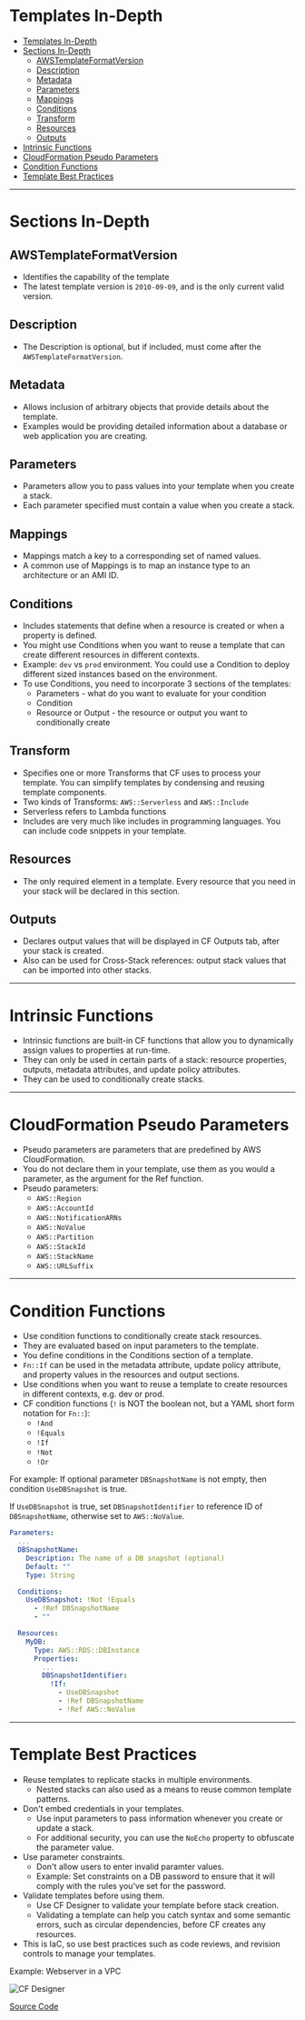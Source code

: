 # Templates In-Depth
<!-- TOC -->

- [Templates In-Depth](#templates-in-depth)
- [Sections In-Depth](#sections-in-depth)
  - [AWSTemplateFormatVersion](#awstemplateformatversion)
  - [Description](#description)
  - [Metadata](#metadata)
  - [Parameters](#parameters)
  - [Mappings](#mappings)
  - [Conditions](#conditions)
  - [Transform](#transform)
  - [Resources](#resources)
  - [Outputs](#outputs)
- [Intrinsic Functions](#intrinsic-functions)
- [CloudFormation Pseudo Parameters](#cloudformation-pseudo-parameters)
- [Condition Functions](#condition-functions)
- [Template Best Practices](#template-best-practices)

<!-- /TOC -->
---
# Sections In-Depth
## AWSTemplateFormatVersion
* Identifies the capability of the template
* The latest template version is `2010-09-09`, and is the only current valid version.
## Description
* The Description is optional, but if included, must come after the `AWSTemplateFormatVersion`.
## Metadata
* Allows inclusion of arbitrary objects that provide details about the template.
* Examples would be providing detailed information about a database or web application you are creating.
## Parameters
* Parameters allow you to pass values into your template when you create a stack.
* Each parameter specified must contain a value when you create a stack.
## Mappings
* Mappings match a key to a corresponding set of named values.
* A common use of Mappings is to map an instance type to an architecture or an AMI ID.
## Conditions
* Includes statements that define when a resource is created or when a property is defined.
* You might use Conditions when you want to reuse a template that can create different resources in different contexts.
* Example: `dev` vs `prod` environment. You could use a Condition to deploy different sized instances based on the environment.
* To use Conditions, you need to incorporate 3 sections of the templates:
  * Parameters - what do you want to evaluate for your condition
  * Condition
  * Resource or Output - the resource or output you want to conditionally create
## Transform
* Specifies one or more Transforms that CF uses to process your template. You can simplify templates by condensing and reusing template components.
* Two kinds of Transforms: `AWS::Serverless` and `AWS::Include`
* Serverless refers to Lambda functions
* Includes are very much like includes in programming languages. You can include code snippets in your template.
## Resources
* The only required element in a template. Every resource that you need in your stack will be declared in this section.
## Outputs
* Declares output values that will be displayed in CF Outputs tab, after your stack is created.
* Also can be used for Cross-Stack references: output stack values that can be imported into other stacks.
---
# Intrinsic Functions
* Intrinsic functions are built-in CF functions that allow you to dynamically assign values to properties at run-time.
* They can only be used in certain parts of a stack: resource properties, outputs, metadata attributes, and update policy attributes.
* They can be used to conditionally create stacks.
---
# CloudFormation Pseudo Parameters
* Pseudo parameters are parameters that are predefined by AWS CloudFormation.
* You do not declare them in your template, use them as you would a parameter, as the argument for the Ref function.
* Pseudo parameters:
  * `AWS::Region`
  * `AWS::AccountId`
  * `AWS::NotificationARNs`
  * `AWS::NoValue`
  * `AWS::Partition`
  * `AWS::StackId`
  * `AWS::StackName`
  * `AWS::URLSuffix`
---
# Condition Functions
* Use condition functions to conditionally create stack resources.
* They are evaluated based on input parameters to the template.
* You define conditions in the Conditions section of a template.
* `Fn::If` can be used in the metadata attribute, update policy attribute, and property values in the resources and output sections.
* Use conditions when you want to reuse a template to create resources in different contexts, e.g. dev or prod.
* CF condition functions (`!` is NOT the boolean not, but a YAML short form notation for `Fn::`):
  * `!And`
  * `!Equals`
  * `!If`
  * `!Not`
  * `!Or`

For example: If optional parameter `DBSnapshotName` is not empty, then condition `UseDBSnapshot` is true.

If `UseDBSnapshot` is true, set `DBSnapshotIdentifier` to reference ID of `DBSnapshotName`, otherwise set to `AWS::NoValue`.
```yml
Parameters:
  ...
  DBSnapshotName:
    Description: The name of a DB snapshot (optional)
    Default: ""
    Type: String

  Conditions:
    UseDBSnapshot: !Not !Equals
      - !Ref DBSnapshotName
      - ""

  Resources:
    MyDB:
      Type: AWS::RDS::DBInstance
      Properties:
        ...
        DBSnapshotIdentifier:
          !If:
            - UseDBSnapshot
            - !Ref DBSnapshotName
            - !Ref AWS::NoValue
```
---
# Template Best Practices
* Reuse templates to replicate stacks in multiple environments.
  * Nested stacks can also used as a means to reuse common template patterns.
* Don't embed credentials in your templates.
  * Use input parameters to pass information whenever you create or update a stack.
  * For additional security, you can use the `NoEcho` property to obfuscate the parameter value.
* Use parameter constraints.
  * Don't allow users to enter invalid paramter values.
  * Example: Set constraints on a DB password to ensure that it will comply with the rules you've set for the password.
* Validate templates before using them.
  * Use CF Designer to validate your template before stack creation.
  * Validating a template can help you catch syntax and some semantic errors, such as circular dependencies, before CF creates any resources.
* This is IaC, so use best practices such as code reviews, and revision controls to manage your templates.

Example: Webserver in a VPC

![CF Designer](../img/lab2_vpc_web.png)

[Source Code](../src/arcu2022/lab2_vpc_web.yml)